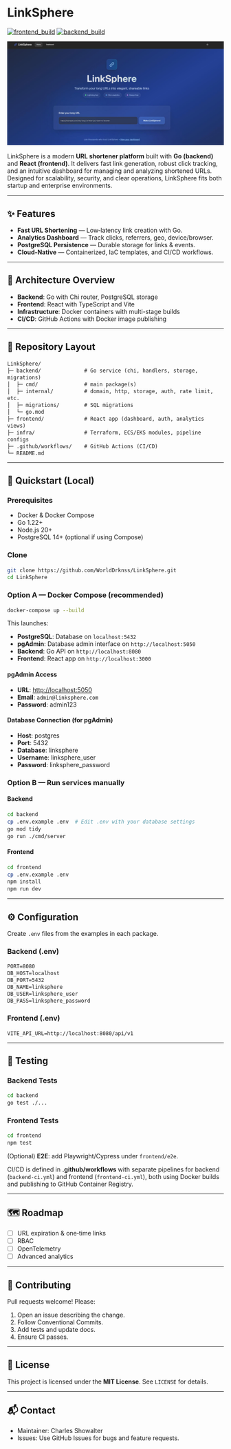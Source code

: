 # LinkSphere
[![frontend_build](https://img.shields.io/gitlab/pipeline/worlddrknss/LinkSphere/main?job=frontend_build&label=Frontend)](https://gitlab.com/worlddrknss/LinkSphere/-/commits/main)
[![backend_build](https://img.shields.io/gitlab/pipeline/worlddrknss/LinkSphere/main?job=backend_build&label=Backend)](https://gitlab.com/worlddrknss/LinkSphere/-/commits/main)


![LinkSphere Interface](./assets/image-2025-09-12-165012.jpg)

LinkSphere is a modern **URL shortener platform** built with **Go (backend)** and **React (frontend)**. It delivers fast link generation, robust click tracking, and an intuitive dashboard for managing and analyzing shortened URLs. Designed for scalability, security, and clear operations, LinkSphere fits both startup and enterprise environments.

---

## ✨ Features

* **Fast URL Shortening** — Low‑latency link creation with Go.
* **Analytics Dashboard** — Track clicks, referrers, geo, device/browser.
* **PostgreSQL Persistence** — Durable storage for links & events.
* **Cloud‑Native** — Containerized, IaC templates, and CI/CD workflows.

---

## 🧱 Architecture Overview

* **Backend**: Go with Chi router, PostgreSQL storage
* **Frontend**: React with TypeScript and Vite
* **Infrastructure**: Docker containers with multi-stage builds
* **CI/CD**: GitHub Actions with Docker image publishing

---

## 📂 Repository Layout

```text
LinkSphere/
├─ backend/              # Go service (chi, handlers, storage, migrations)
│  ├─ cmd/               # main package(s)
│  ├─ internal/          # domain, http, storage, auth, rate limit, etc.
│  ├─ migrations/        # SQL migrations
│  └─ go.mod
├─ frontend/             # React app (dashboard, auth, analytics views)
├─ infra/                # Terraform, ECS/EKS modules, pipeline configs
├─ .github/workflows/    # GitHub Actions (CI/CD)
└─ README.md
```

---

## 🚀 Quickstart (Local)

### Prerequisites

* Docker & Docker Compose
* Go 1.22+
* Node.js 20+
* PostgreSQL 14+ (optional if using Compose)

### Clone

```bash
git clone https://github.com/WorldDrknss/LinkSphere.git
cd LinkSphere
```

### Option A — Docker Compose (recommended)

```bash
docker-compose up --build
```

This launches:

* **PostgreSQL**: Database on `localhost:5432`
* **pgAdmin**: Database admin interface on `http://localhost:5050`
* **Backend**: Go API on `http://localhost:8080`
* **Frontend**: React app on `http://localhost:3000`

#### pgAdmin Access

* **URL**: <http://localhost:5050>
* **Email**: `admin@linksphere.com`
* **Password**: admin123

#### Database Connection (for pgAdmin)

* **Host**: postgres
* **Port**: 5432
* **Database**: linksphere
* **Username**: linksphere_user
* **Password**: linksphere_password

### Option B — Run services manually

#### Backend

```bash
cd backend
cp .env.example .env  # Edit .env with your database settings
go mod tidy
go run ./cmd/server
```

#### Frontend

```bash
cd frontend
cp .env.example .env
npm install
npm run dev
```

---

## ⚙️ Configuration

Create `.env` files from the examples in each package.

### Backend (.env)

```env
PORT=8080
DB_HOST=localhost
DB_PORT=5432
DB_NAME=linksphere
DB_USER=linksphere_user
DB_PASS=linksphere_password
```

### Frontend (.env)

```env
VITE_API_URL=http://localhost:8080/api/v1
```

---

## 🧪 Testing

### Backend Tests

```bash
cd backend
go test ./...
```

### Frontend Tests

```bash
cd frontend
npm test
```

(Optional) **E2E**: add Playwright/Cypress under `frontend/e2e`.

CI/CD is defined in **.github/workflows** with separate pipelines for backend (`backend-ci.yml`) and frontend (`frontend-ci.yml`), both using Docker builds and publishing to GitHub Container Registry.

---

## 🗺️ Roadmap

* [ ] URL expiration & one‑time links
* [ ] RBAC
* [ ] OpenTelemetry
* [ ] Advanced analytics

---

## 🤝 Contributing

Pull requests welcome! Please:

1. Open an issue describing the change.
2. Follow Conventional Commits.
3. Add tests and update docs.
4. Ensure CI passes.

---

## 📄 License

This project is licensed under the **MIT License**. See `LICENSE` for details.

---

## 📬 Contact

* Maintainer: Charles Showalter
* Issues: Use GitHub Issues for bugs and feature requests.
